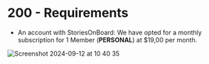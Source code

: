 # 200 - Requirements

- An account with StoriesOnBoard: We have opted for a monthly subscription for 1 Member (**PERSONAL**) at $19,00 per month.

![Screenshot 2024-09-12 at 10 40 35](https://github.com/user-attachments/assets/fa52bb0a-3604-4e02-8b4f-d34f99f8952b)
